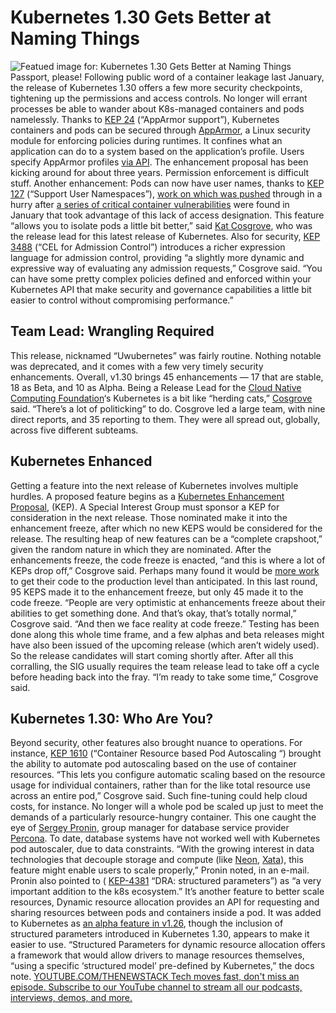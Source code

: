 # Kubernetes 1.30 Gets Better at Naming Things
![Featued image for: Kubernetes 1.30 Gets Better at Naming Things](https://cdn.thenewstack.io/media/2024/04/22cfa2f9-kubernetes-1-30-1024x683.png)
Passport, please!
Following public word of a container leakage last January, the release of Kubernetes 1.30 offers a few more security checkpoints, tightening up the permissions and access controls. No longer will errant processes be able to wander about K8s-managed containers and pods namelessly.
Thanks to
[KEP 24](https://github.com/kubernetes/enhancements/issues/24) (“AppArmor support”), Kubernetes containers and pods can be secured through [AppArmor](https://apparmor.net/), a Linux security module for enforcing policies during runtimes. It confines what an application can do to a system based on the application’s profile.
Users specify AppArmor profiles
[via API](https://thenewstack.io/API-management/).
The enhancement proposal has been kicking around for about three years. Permission enforcement is difficult stuff.
Another enhancement: Pods can now have user names, thanks to
[KEP 127](https://github.com/kubernetes/enhancements/tree/master/keps/sig-node/127-user-namespaces#summary) (“Support User Namespaces”), [work on which was pushed](https://kubernetes.io/blog/2024/04/22/userns-beta/) through in a hurry after [a series of critical container vulnerabilities](https://github.com/opencontainers/runc/security/advisories/GHSA-xr7r-f8xq-vfvv) were found in January that took advantage of this lack of access designation.
This feature “allows you to isolate pods a little bit better,” said
[Kat Cosgrove](https://github.com/katcosgrove), who was the release lead for this latest release of Kubernetes.
Also for security,
[KEP 3488](https://github.com/kubernetes/enhancements/tree/master/keps/sig-api-machinery/3488-cel-admission-control#summary) (“CEL for Admission Control”) introduces a richer expression language for admission control, providing “a slightly more dynamic and expressive way of evaluating any admission requests,” Cosgrove said.
“You can have some pretty complex policies defined and enforced within your Kubernetes API that make security and governance capabilities a little bit easier to control without compromising performance.”
## Team Lead: Wrangling Required
This release, nicknamed “Uwubernetes” was fairly routine. Nothing notable was deprecated, and it comes with a few very timely security enhancements. Overall, v1.30 brings 45 enhancements — 17 that are stable, 18 as Beta, and 10 as Alpha.
Being a Release Lead for the
[ Cloud Native Computing Foundation](https://cncf.io/?utm_content=inline+mention)‘s Kubernetes is a bit like “herding cats,” [Cosgrove](https://github.com/katcosgrove) said.
“There’s a lot of politicking” to do.
Cosgrove led a large team, with nine direct reports, and 35 reporting to them. They were all spread out, globally, across five different subteams.
## Kubernetes Enhanced
Getting a feature into the next release of Kubernetes involves multiple hurdles.
A proposed feature begins as a
[Kubernetes Enhancement Proposal](https://www.kubernetes.dev/resources/keps/), (KEP). A Special Interest Group must sponsor a KEP for consideration in the next release. Those nominated make it into the enhancement freeze, after which no new KEPS would be considered for the release.
The resulting heap of new features can be a “complete crapshoot,” given the random nature in which they are nominated. After the enhancements freeze, the code freeze is enacted, “and this is where a lot of KEPs drop off,” Cosgrove said. Perhaps many found it would be
[more work](https://thenewstack.io/5-lessons-from-linkedins-first-foray-into-genai-development/) to get their code to the production level than anticipated.
In this last round, 95 KEPS made it to the enhancement freeze, but only 45 made it to the code freeze.
“People are very optimistic at enhancements freeze about their abilities to get something done. And that’s okay, that’s totally normal,” Cosgrove said. “And then we face reality at code freeze.”
Testing has been done along this whole time frame, and a few alphas and beta releases might have also been issued of the upcoming release (which aren’t widely used). So the release candidates will start coming shortly after.
After all this corralling, the SIG usually requires the team release lead to take off a cycle before heading back into the fray.
“I’m ready to take some time,” Cosgrove said.
## Kubernetes 1.30: Who Are You?
Beyond security, other features also brought nuance to operations. For instance,
[KEP 1610](https://github.com/kubernetes/enhancements/issues/1610) (“Container Resource based Pod Autoscaling “) brought the ability to automate pod autoscaling based on the use of container resources.
“This lets you configure automatic scaling based on the resource usage for individual containers, rather than for the like total resource use across an entire pod,” Cosgrove said.
Such fine-tuning could help cloud costs, for instance. No longer will a whole pod be scaled up just to meet the demands of a particularly resource-hungry container.
This one caught the eye of
[Sergey Pronin](https://www.linkedin.com/in/sergeypronin/?originalSubdomain=ru), group manager for database service provider [Percona](https://www.percona.com/?utm_content=inline+mention).
To date, database systems have not worked well with Kubernetes pod autoscaler, due to data constraints.
“With the growing interest in data technologies that decouple storage and compute (like
[Neon](https://thenewstack.io/neon-branching-in-serverless-postgresql/), [Xata](https://thenewstack.io/automatically-generate-types-for-your-postgresql-database/)), this feature might enable users to scale properly,” Pronin noted, in an e-mail.
Pronin also pointed to (
[KEP-4381](https://github.com/kubernetes/enhancements/issues/4381) “DRA: structured parameters”) as “a very important addition to the k8s ecosystem.” It’s another feature to better scale resources, Dynamic resource allocation provides an API for requesting and sharing resources between pods and containers inside a pod.
It was added to Kubernetes as
[an alpha feature in v1.26](https://kubernetes.io/docs/concepts/scheduling-eviction/dynamic-resource-allocation/), though the inclusion of structured parameters introduced in Kubernetes 1.30, appears to make it easier to use.
“Structured Parameters for dynamic resource allocation offers a framework that would allow drivers to manage resources themselves, “using a specific ‘structured model’ pre-defined by Kubernetes,” the docs note.
[
YOUTUBE.COM/THENEWSTACK
Tech moves fast, don't miss an episode. Subscribe to our YouTube
channel to stream all our podcasts, interviews, demos, and more.
](https://youtube.com/thenewstack?sub_confirmation=1)